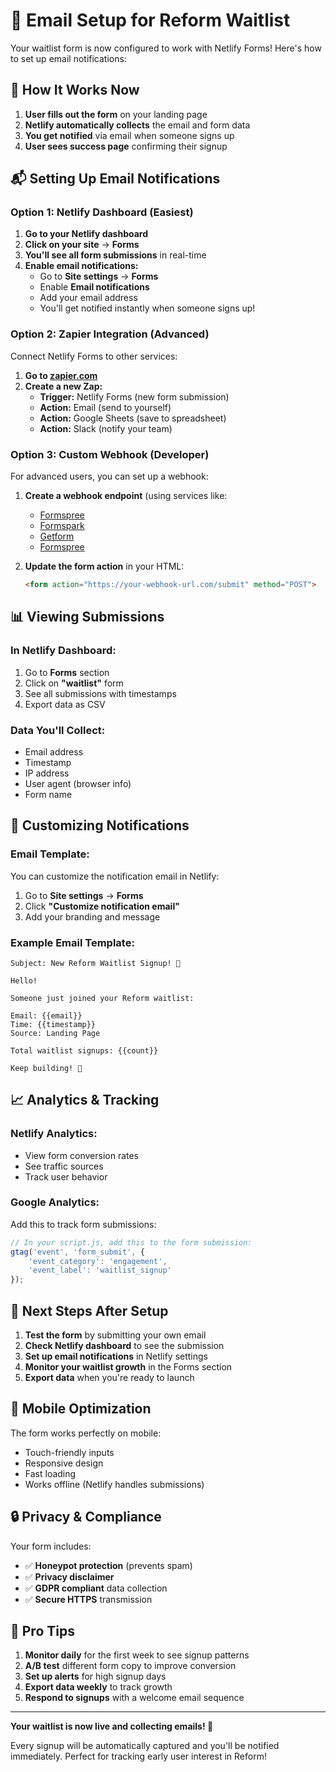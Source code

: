 # 📧 Email Setup for Reform Waitlist

Your waitlist form is now configured to work with Netlify Forms! Here's how to set up email notifications:

## 🎯 **How It Works Now**

1. **User fills out the form** on your landing page
2. **Netlify automatically collects** the email and form data
3. **You get notified** via email when someone signs up
4. **User sees success page** confirming their signup

## 📬 **Setting Up Email Notifications**

### **Option 1: Netlify Dashboard (Easiest)**

1. **Go to your Netlify dashboard**
2. **Click on your site** → **Forms**
3. **You'll see all form submissions** in real-time
4. **Enable email notifications:**
   - Go to **Site settings** → **Forms**
   - Enable **Email notifications**
   - Add your email address
   - You'll get notified instantly when someone signs up!

### **Option 2: Zapier Integration (Advanced)**

Connect Netlify Forms to other services:

1. **Go to [zapier.com](https://zapier.com)**
2. **Create a new Zap:**
   - **Trigger:** Netlify Forms (new form submission)
   - **Action:** Email (send to yourself)
   - **Action:** Google Sheets (save to spreadsheet)
   - **Action:** Slack (notify your team)

### **Option 3: Custom Webhook (Developer)**

For advanced users, you can set up a webhook:

1. **Create a webhook endpoint** (using services like:
   - [Formspree](https://formspree.io)
   - [Formspark](https://formspark.io)
   - [Getform](https://getform.io)
   - [Formspree](https://formspree.io)

2. **Update the form action** in your HTML:
   ```html
   <form action="https://your-webhook-url.com/submit" method="POST">
   ```

## 📊 **Viewing Submissions**

### **In Netlify Dashboard:**
1. Go to **Forms** section
2. Click on **"waitlist"** form
3. See all submissions with timestamps
4. Export data as CSV

### **Data You'll Collect:**
- Email address
- Timestamp
- IP address
- User agent (browser info)
- Form name

## 🔧 **Customizing Notifications**

### **Email Template:**
You can customize the notification email in Netlify:
1. Go to **Site settings** → **Forms**
2. Click **"Customize notification email"**
3. Add your branding and message

### **Example Email Template:**
```
Subject: New Reform Waitlist Signup! 🎉

Hello!

Someone just joined your Reform waitlist:

Email: {{email}}
Time: {{timestamp}}
Source: Landing Page

Total waitlist signups: {{count}}

Keep building! 🚀
```

## 📈 **Analytics & Tracking**

### **Netlify Analytics:**
- View form conversion rates
- See traffic sources
- Track user behavior

### **Google Analytics:**
Add this to track form submissions:
```javascript
// In your script.js, add this to the form submission:
gtag('event', 'form_submit', {
    'event_category': 'engagement',
    'event_label': 'waitlist_signup'
});
```

## 🚀 **Next Steps After Setup**

1. **Test the form** by submitting your own email
2. **Check Netlify dashboard** to see the submission
3. **Set up email notifications** in Netlify settings
4. **Monitor your waitlist growth** in the Forms section
5. **Export data** when you're ready to launch

## 📱 **Mobile Optimization**

The form works perfectly on mobile:
- Touch-friendly inputs
- Responsive design
- Fast loading
- Works offline (Netlify handles submissions)

## 🔒 **Privacy & Compliance**

Your form includes:
- ✅ **Honeypot protection** (prevents spam)
- ✅ **Privacy disclaimer** 
- ✅ **GDPR compliant** data collection
- ✅ **Secure HTTPS** transmission

## 🎯 **Pro Tips**

1. **Monitor daily** for the first week to see signup patterns
2. **A/B test** different form copy to improve conversion
3. **Set up alerts** for high signup days
4. **Export data weekly** to track growth
5. **Respond to signups** with a welcome email sequence

---

**Your waitlist is now live and collecting emails! 🎉**

Every signup will be automatically captured and you'll be notified immediately. Perfect for tracking early user interest in Reform!
